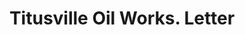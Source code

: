 ---
doi: 10.7916/D8QZ3P4D
date_other: '1916'
date_other_textual: '1916'
form: correspondence
genre:
- Letters (correspondence)
name:
- Titusville Oil Works
object_in_context_url: https://biggert.cul.columbia.edu/items/view/ave_biggert_01514
subject_hierarchical_geographic:
- Titusville, Pennsylvania, United States
subject_name:
- Titusville Oil Works
title: Titusville Oil Works. Letter
sort_title: Titusville Oil Works. Letter
call_number: ave_biggert_01514
coordinates:
- 41.63333333333333,-79.66666666666667
pid: ave_biggert_01514
identifiers: ave_biggert_01514
thumbnail: https://derivativo-3.library.columbia.edu/iiif/2/ldpd:343998/full/!256,256/0/native.jpg
permalink: "/biggert/ave_biggert_01514/"
layout: iiif-image-page
---